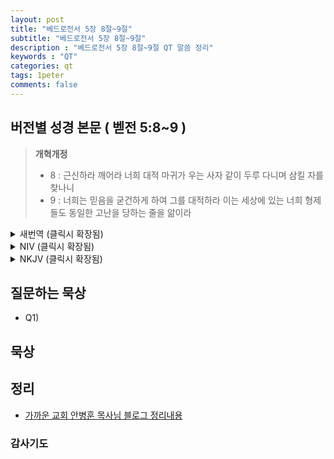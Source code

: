 ```yaml
---
layout: post
title: "베드로전서 5장 8절~9절"
subtitle: "베드로전서 5장 8절~9절"
description : "베드로전서 5장 8절~9절 QT 말씀 정리"
keywords : "QT"
categories: qt
tags: 1peter
comments: false
---
```


## 버전별 성경 본문 ( 벧전 5:8~9 )

> **개혁개정**
>* 8 : 근신하라 깨어라 너희 대적 마귀가 우는 사자 같이 두루 다니며 삼킬 자를 찾나니
>* 9 : 너희는 믿음을 굳건하게 하여 그를 대적하라 이는 세상에 있는 너희 형제들도 동일한 고난을 당하는 줄을 앎이라


<details>
<summary> 새번역 (클릭시 확장됨)</summary>
<div markdown="1">

>* 8 : 정신을 차리고, 깨어 있으십시오. 여러분의 원수 악마가, 우는 사자 같이 삼킬 자를 찾아 두루 다닙니다.
>* 9 : 믿음에 굳게 서서, 악마를 맞서 싸우십시오. 여러분도 아는 대로, 세상에 있는 여러분의 형제자매들도 다 같은 고난을 겪고 있습니다.
</div>
</details>

<details>
<summary> NIV (클릭시 확장됨)</summary>
<div markdown="1">

>* 8 : Be alert and of sober mind. Your enemy the devil prowls around like a roaring lion looking for someone to devour.
>* 9 : Resist him, standing firm in the faith, because you know that the family of believers throughout the world is undergoing the same kind of sufferings.
</div>
</details>

<details>
<summary> NKJV (클릭시 확장됨)</summary>
<div markdown="1">

>* 8 : Be sober, be vigilant; because your adversary the devil walks about like a roaring lion, seeking whom he may devour.
>* 9 : Resist him, steadfast in the faith, knowing that the same sufferings are experienced by your brotherhood in the world.
</div>
</details>

## 질문하는 묵상

* Q1) 

## 묵상


## 정리
* [가까운 교회 안병훈 목사님 블로그 정리내용](https://blog.naver.com/tolerance2018)

### 감사기도

